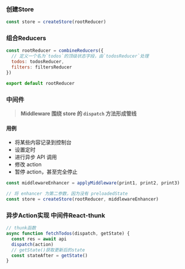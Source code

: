 ### 创建Store

```js
const store = createStore(rootReducer)
```

### 组合Reducers

```js
const rootReducer = combineReducers({
  // 定义一个名为`todos`的顶级状态字段，由`todosReducer`处理
  todos: todosReducer,
  filters: filtersReducer
})

export default rootReducer
```

### 中间件

> **Middleware 围绕 store 的 `dispatch` 方法形成管线**

#### 用例

- 将某些内容记录到控制台
- 设置定时
- 进行异步 API 调用
- 修改 action
- 暂停 action，甚至完全停止

```js
const middlewareEnhancer = applyMiddleware(print1, print2, print3)

// 将 enhancer 为第二参数，因为没有 preloadedState
const store = createStore(rootReducer, middlewareEnhancer)
```

### 异步Action实现   中间件React-thunk

```js
// thunk函数
async function fetchTodos(dispatch, getState) {
  const res = await api
  dispatch(action)
  // getState()获取更新后的state
  const stateAfter = getState()
}
```

